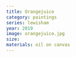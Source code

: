 ```yaml
---
title: Orangejuice 
category: paintings
series: lewisham
year: 2019
image: orangejuice.jpg
size: 
materials: oil on canvas
---
```


